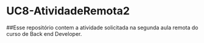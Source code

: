 # UC8-AtividadeRemota2

##Esse repositório contem a atividade solicitada na segunda aula remota do curso de Back end Developer.
